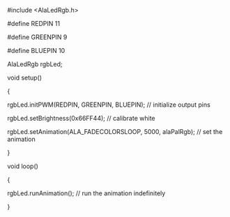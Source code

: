 #include <AlaLedRgb.h>



#define REDPIN 11

#define GREENPIN 9

#define BLUEPIN 10



AlaLedRgb rgbLed;



void setup()

{

  rgbLed.initPWM(REDPIN, GREENPIN, BLUEPIN);                 // initialize output pins

  rgbLed.setBrightness(0x66FF44);                            // calibrate white

  rgbLed.setAnimation(ALA_FADECOLORSLOOP, 5000, alaPalRgb);  // set the animation

}



void loop()

{

  rgbLed.runAnimation();  // run the animation indefinitely

}
